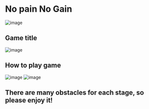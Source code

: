 # No pain No Gain
![image](https://user-images.githubusercontent.com/38035440/143734938-eee4086f-da97-465f-a7db-9bc75edc652c.png)
## Game title
![image](https://user-images.githubusercontent.com/38035440/143734948-537298fb-663e-46e4-b133-46fe1282edb5.png)
## How to play game
![image](https://user-images.githubusercontent.com/38035440/143734958-5fe7aff6-a8c5-40ec-8d95-eecf825f6ec9.png)
![image](https://user-images.githubusercontent.com/38035440/143734962-d5d11fb3-6d3f-405c-90ad-9aad8bb22f0d.png)
## There are many obstacles for each stage, so please enjoy it!
